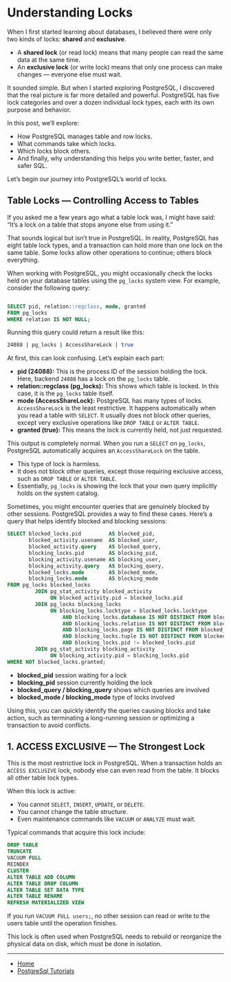 # Understanding Locks

When I first started learning about databases, I believed there were only two kinds of locks: **shared** and **exclusive**.

- A **shared lock** (or read lock) means that many people can read the same data at the same time.
- An **exclusive lock** (or write lock) means that only one process can make changes — everyone else must wait.

It sounded simple. But when I started exploring PostgreSQL, I discovered that the real picture is far more detailed and powerful. 
PostgreSQL has five lock categories and over a dozen individual lock types, each with its own purpose and behavior.

In this post, we’ll explore:

- How PostgreSQL manages table and row locks.
- What commands take which locks.
- Which locks block others.
- And finally, why understanding this helps you write better, faster, and safer SQL.

Let’s begin our journey into PostgreSQL’s world of locks.

## Table Locks — Controlling Access to Tables

If you asked me a few years ago what a table lock was, I might have said: “It’s a lock on a table that stops anyone else from using it.”

That sounds logical but isn’t true in PostgreSQL. In reality, PostgreSQL has eight table lock types, and a transaction can hold more than one lock on the same table. Some locks allow other operations to continue; others block everything.

When working with PostgreSQL, you might occasionally check the locks held on your database tables using the `pg_locks` system view. For example, consider the following query:

```sql

SELECT pid, relation::regclass, mode, granted
FROM pg_locks
WHERE relation IS NOT NULL;

```

Running this query could return a result like this:

```bash
24088 | pg_locks | AccessShareLock | true
```
At first, this can look confusing. Let’s explain each part:

- **pid (24088):** This is the process ID of the session holding the lock. Here, backend `24088` has a lock on the `pg_locks` table.
- **relation::regclass (pg_locks):** This shows which table is locked. In this case, it is the `pg_locks` table itself.
- **mode (AccessShareLock):** PostgreSQL has many types of locks. `AccessShareLock` is the least restrictive. It happens automatically 
    when you read a table with `SELECT`. It usually does not block other queries, except very exclusive operations like `DROP TABLE` or `ALTER TABLE`.
- **granted (true):** This means the lock is currently held, not just requested.

This output is completely normal. When you run a `SELECT` on `pg_locks`, PostgreSQL automatically acquires an `AccessShareLock` on the table.
- This type of lock is harmless.
- It does not block other queries, except those requiring exclusive access, such as `DROP TABLE` or `ALTER TABLE`.
- Essentially, `pg_locks` is showing the lock that your own query implicitly holds on the system catalog.

Sometimes, you might encounter queries that are genuinely blocked by other sessions. PostgreSQL provides a way to find these cases. 
Here’s a query that helps identify blocked and blocking sessions:

```sql
SELECT blocked_locks.pid         AS blocked_pid,
       blocked_activity.usename  AS blocked_user,
       blocked_activity.query    AS blocked_query,
       blocking_locks.pid        AS blocking_pid,
       blocking_activity.usename AS blocking_user,
       blocking_activity.query   AS blocking_query,
       blocked_locks.mode        AS blocked_mode,
       blocking_locks.mode       AS blocking_mode
FROM pg_locks blocked_locks
         JOIN pg_stat_activity blocked_activity
              ON blocked_activity.pid = blocked_locks.pid
         JOIN pg_locks blocking_locks
              ON blocking_locks.locktype = blocked_locks.locktype
                  AND blocking_locks.database IS NOT DISTINCT FROM blocked_locks.database
                  AND blocking_locks.relation IS NOT DISTINCT FROM blocked_locks.relation
                  AND blocking_locks.page IS NOT DISTINCT FROM blocked_locks.page
                  AND blocking_locks.tuple IS NOT DISTINCT FROM blocked_locks.tuple
                  AND blocking_locks.pid != blocked_locks.pid
         JOIN pg_stat_activity blocking_activity
              ON blocking_activity.pid = blocking_locks.pid
WHERE NOT blocked_locks.granted;
```

- **blocked_pid** session waiting for a lock
- **blocking_pid** session currently holding the lock
- **blocked_query / blocking_query** shows which queries are involved
- **blocked_mode / blocking_mode** type of locks involved

Using this, you can quickly identify the queries causing blocks and take action, such as terminating a long-running session or optimizing a transaction to avoid conflicts.


## 1. ACCESS EXCLUSIVE — The Strongest Lock

This is the most restrictive lock in PostgreSQL. When a transaction holds an `ACCESS EXCLUSIVE` lock, nobody else can even read from the table. 
It blocks all other table lock types.

When this lock is active:

- You cannot `SELECT`, `INSERT`, `UPDATE`, or `DELETE`.
- You cannot change the table structure.
- Even maintenance commands like `VACUUM` or `ANALYZE` must wait.

Typical commands that acquire this lock include:

```sql
DROP TABLE
TRUNCATE
VACUUM FULL
REINDEX
CLUSTER
ALTER TABLE ADD COLUMN
ALTER TABLE DROP COLUMN
ALTER TABLE SET DATA TYPE
ALTER TABLE RENAME
REFRESH MATERIALIZED VIEW
```

If you run `VACUUM FULL users;`, no other session can read or write to the users table until the operation finishes.

This lock is often used when PostgreSQL needs to rebuild or reorganize the physical data on disk, which must be done in isolation.

---

- [Home](./../../README.md)
- [PostgreSql Tutorials](./../tutorials.md)